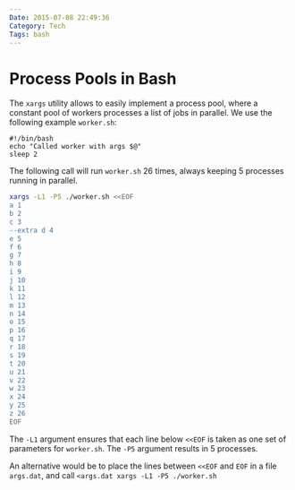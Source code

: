 ```yaml
---
Date: 2015-07-08 22:49:36
Category: Tech
Tags: bash
---
```


# Process Pools in Bash

The `xargs` utility allows to easily implement a process pool, where a constant
pool of workers processes a list of jobs in parallel. We use the
following example `worker.sh`:

    #!/bin/bash
    echo "Called worker with args $@"
    sleep 2

The following call will run `worker.sh` 26 times, always keeping 5 processes
running in parallel.

```bash
xargs -L1 -P5 ./worker.sh <<EOF
a 1
b 2
c 3
--extra d 4
e 5
f 6
g 7
h 8
i 9
j 10
k 11
l 12
m 13
n 14
o 15
p 16
q 17
r 18
s 19
t 20
u 21
v 22
w 23
x 24
y 25
z 26
EOF
```

The `-L1` argument ensures that each line below `<<EOF` is taken as one set of
parameters for `worker.sh`. The `-P5` argument results in 5 processes.

An alternative would be to place the lines between `<<EOF` and `EOF` in a file
`args.dat`, and call `<args.dat xargs -L1 -P5 ./worker.sh`
